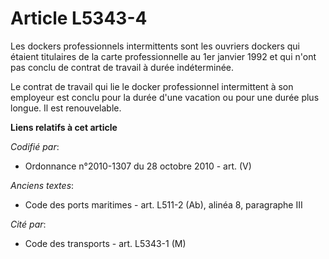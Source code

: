 # Article L5343-4

Les dockers professionnels intermittents sont les ouvriers dockers qui étaient titulaires de la carte professionnelle au 1er
janvier 1992 et qui n'ont pas conclu de contrat de travail à durée indéterminée.

Le contrat de travail qui lie le docker professionnel intermittent à son employeur est conclu pour la durée d'une vacation ou
pour une durée plus longue. Il est renouvelable.

**Liens relatifs à cet article**

_Codifié par_:

  - Ordonnance n°2010-1307 du 28 octobre 2010 - art. (V)

_Anciens textes_:

  - Code des ports maritimes - art. L511-2 (Ab), alinéa 8, paragraphe III

_Cité par_:

  - Code des transports - art. L5343-1 (M)
